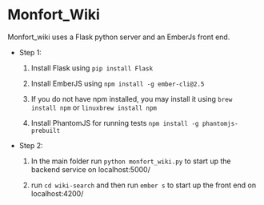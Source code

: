 
# Monfort_Wiki

Monfort_wiki uses a Flask python server and an EmberJs front end.

  * Step 1:

    1. Install Flask using `pip install Flask`

    2. Install EmberJS using `npm install -g ember-cli@2.5`

      1. If you do not have npm installed, you may install it using `brew install npm` or `linuxbrew install npm`

    3. Install PhantomJS for running tests `npm install -g phantomjs-prebuilt`


  * Step 2:

    1. In the main folder run `python monfort_wiki.py` to start up the backend service on localhost:5000/

    2. run `cd wiki-search` and then run `ember s` to start up the front end on localhost:4200/


